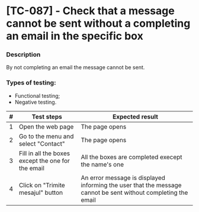 # **[TC-087] - Check that a message cannot be sent without a completing an email in the specific box**

### **Description**

By not completing an email the message cannot be sent.

### **Types of testing:**

- Functional testing;
- Negative testing.

| #   | **Test steps**                                     | **Expected result**                                                                                           |
| --- | -------------------------------------------------- | ------------------------------------------------------------------------------------------------------------- |
| 1   | Open the web page                                  | The page opens                                                                                                |
| 2   | Go to the menu and select "Contact"                | The page opens                                                                                                |
| 3   | Fill in all the boxes except the one for the email | All the boxes are completed execept the name's one                                                            |
| 4   | Click on "Trimite mesajul" button                  | An error message is displayed informing the user that the message cannot be sent without completing the email |
